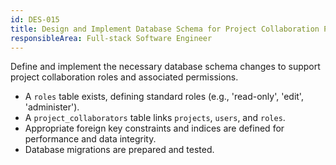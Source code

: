 ```yaml
---
id: DES-015
title: Design and Implement Database Schema for Project Collaboration Permissions
responsibleArea: Full-stack Software Engineer
---
```

Define and implement the necessary database schema changes to support project collaboration roles and associated permissions.
- A `roles` table exists, defining standard roles (e.g., 'read-only', 'edit', 'administer').
- A `project_collaborators` table links `projects`, `users`, and `roles`.
- Appropriate foreign key constraints and indices are defined for performance and data integrity.
- Database migrations are prepared and tested.